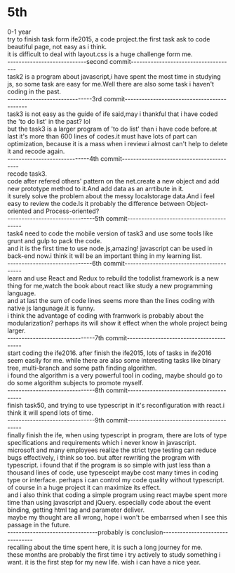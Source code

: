 # 5th
0-1 year<br>
try to finish task form ife2015, a code project.the first task ask to code beautiful page, not easy as i think.<br>
it is difficult to deal with layout.css is a huge challenge form me.<br>
----------------------------second commit-------------------------------------<br>
task2 is a program about javascript,i have spent the most time in studying js, so some task are easy for me.Well there are also some task i haven't coding in the past.<br>
------------------------------3rd commit-------------------------------------------<br>
task3 is not easy as the guide of ife said,may i thankful that i have coded the 'to do list' in the past? lol<br>
but the task3 is a larger program of 'to do list' than i have code before.at last it's more than 600 lines of codes.it must have lots of part can optimization, because it is a mass when i review.i almost can't help to delete it and recode again.<br>
-----------------------------4th commit-----------------------------------------<br>
recode task3.<br>
code after refered others' pattern on the net.create a new object and add new prototype method to it.And add data as an arrtibute in it.<br>
it surely solve the problem about the messy localstorage data.And i feel easy to review the code.Is it probably the difference between Object-oriented and Process-oriented?<br>
-------------------------------5th commit----------------------------------------<br>
task4 need to code the mobile version of task3 and use some tools like grunt and gulp to pack the code.<br>
and it is the first time to use node.js,amazing! javascript can be used in back-end now.i think it will be an important thing in my learning list.<br>
------------------------------6th commit-----------------------------------------<br>
learn and use React and Redux to rebuild the todolist.framework is a new thing for me,watch the book about react like study a new programming language.<br>
and at last the sum of code lines seems more than the lines coding with native js langunage.it is funny.<br>
i think the advantage of coding with framwork is probably about the modularization? perhaps its will show it effect when the whole project being larger.<br>
-------------------------------7th commit----------------------------------------<br>
start coding the ife2016. after finish the ife2015, lots of tasks in ife2016 seem easily for me. while there are also some interesting tasks like binary tree, multi-branch and some path finding algorithm.<br>
i found the algorithm is a very powerful tool in coding, maybe should go to do some algorithm subjects to promote myself.<br> 
-------------------------------8th commit----------------------------------------<br>
finish task50, and trying to use typescript in it's reconfiguration with react.i think it will spend lots of time.<br>
-------------------------------9th commit----------------------------------------<br>
finally finish the ife, when using typescript in program, there are lots of type specifications and requirements which i never know in javascript.<br>
microsoft and many employees realize the strict type testing can reduce bugs effectively, i think so too. but after rewriting the program with typescript. i found that if the program is so simple with just less than a thousand lines of code, use typesceipt maybe cost many times in coding type or interface. perhaps i can control my code quality without typescript. of course in a huge project it can maximize its effect.<br>
and i also think that coding a simple program using react maybe spent more time than using javascript and jQuery. especially code about the event binding, getting html tag and parameter deliver.<br>
maybe my thought are all wrong, hope i won't be embarrsed when l see this passage in the future.<br>
--------------------------------probably is conclusion--------------------------------<br>
recalling about the time spent here, it is such a long journey for me.<br>
these months are probably the first time i try actively to study something i want. it is the first step for my new life. wish i can have a nice year.

